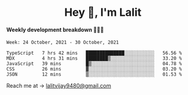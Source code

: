 <h1 align="center">Hey 👋, I'm Lalit</h1>

#### Weekly development breakdown 👨🏻‍💻
<!--START_SECTION:waka-->
```text
Week: 24 October, 2021 - 30 October, 2021

TypeScript   7 hrs 42 mins   ██████████████░░░░░░░░░░░   56.56 % 
MDX          4 hrs 31 mins   ████████▒░░░░░░░░░░░░░░░░   33.20 % 
JavaScript   39 mins         █▒░░░░░░░░░░░░░░░░░░░░░░░   04.78 % 
CSS          26 mins         ▓░░░░░░░░░░░░░░░░░░░░░░░░   03.20 % 
JSON         12 mins         ▒░░░░░░░░░░░░░░░░░░░░░░░░   01.53 % 
```
<!--END_SECTION:waka-->

Reach me at → lalitvijay9480@gmail.com
